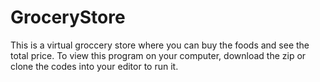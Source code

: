 # GroceryStore
This is a virtual groccery store where you can buy the foods and see the total price. 
To view this program on your computer, download the zip or clone the codes into your editor to run it.
